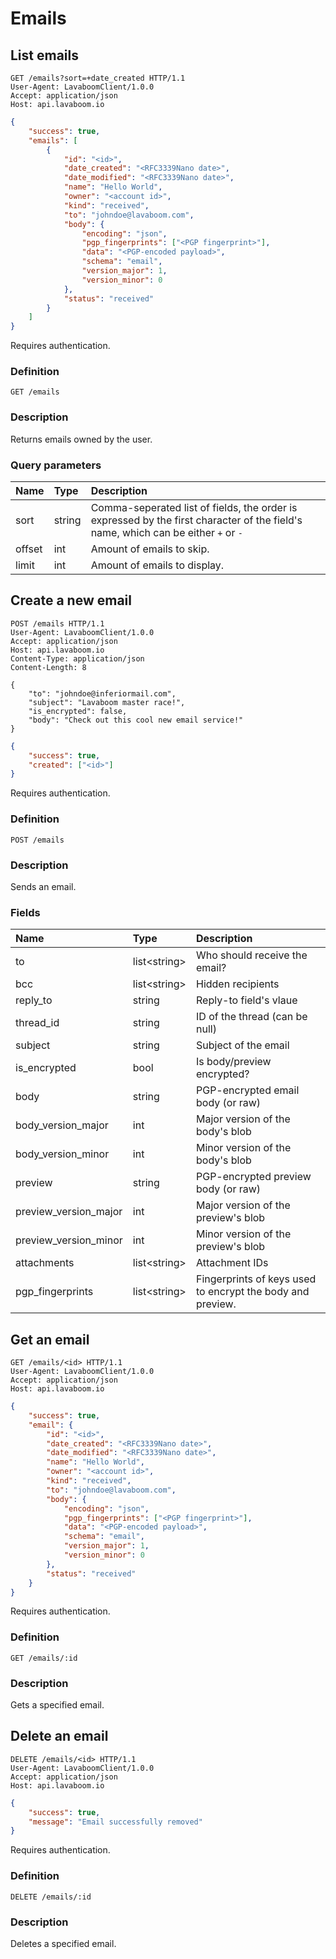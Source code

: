 # Emails

## List emails

```http
GET /emails?sort=+date_created HTTP/1.1
User-Agent: LavaboomClient/1.0.0
Accept: application/json
Host: api.lavaboom.io
```

```json
{
    "success": true,
    "emails": [
        {
            "id": "<id>",
            "date_created": "<RFC3339Nano date>",
            "date_modified": "<RFC3339Nano date>",
            "name": "Hello World",
            "owner": "<account id>",
            "kind": "received",
            "to": "johndoe@lavaboom.com",
            "body": {
                "encoding": "json",
                "pgp_fingerprints": ["<PGP fingerprint>"],
                "data": "<PGP-encoded payload>",
                "schema": "email",
                "version_major": 1,
                "version_minor": 0
            },
            "status": "received"
        }
    ]
}
```

<aside class="notice">Requires authentication.</aside>

### Definition

`GET /emails`

### Description

Returns emails owned by the user.

### Query parameters

| Name   | Type   | Description                                                                                                                       |
|:-------|:-------|:----------------------------------------------------------------------------------------------------------------------------------|
| sort   | string | Comma-seperated list of fields, the order is expressed by the first character of the field's name, which can be either `+` or `-` |
| offset | int    | Amount of emails to skip.                                                                                                         |
| limit  | int    | Amount of emails to display.                                                                                                      |

## Create a new email

```http
POST /emails HTTP/1.1
User-Agent: LavaboomClient/1.0.0
Accept: application/json
Host: api.lavaboom.io
Content-Type: application/json
Content-Length: 8

{
    "to": "johndoe@inferiormail.com",
    "subject": "Lavaboom master race!",
    "is_encrypted": false,
    "body": "Check out this cool new email service!"
}
```

```json
{
    "success": true,
    "created": ["<id>"]
}
```

<aside class="notice">Requires authentication.</aside>

### Definition

`POST /emails`

### Description

Sends an email.

### Fields

| Name                  | Type           | Description                                                |
|:----------------------|:---------------|:-----------------------------------------------------------|
| to                    | list\<string\> | Who should receive the email?                              |
| bcc                   | list\<string\> | Hidden recipients                                          |
| reply_to              | string         | Reply-to field's vlaue                                     |
| thread_id             | string         | ID of the thread (can be null)                             |
| subject               | string         | Subject of the email                                       |
| is_encrypted          | bool           | Is body/preview encrypted?                                 |
| body                  | string         | PGP-encrypted email body (or raw)                          |
| body_version_major    | int            | Major version of the body's blob                           |
| body_version_minor    | int            | Minor version of the body's blob                           |
| preview               | string         | PGP-encrypted preview body (or raw)                        |
| preview_version_major | int            | Major version of the preview's blob                        |
| preview_version_minor | int            | Minor version of the preview's blob                        |
| attachments           | list\<string\> | Attachment IDs                                             |
| pgp_fingerprints      | list\<string\> | Fingerprints of keys used to encrypt the body and preview. |

## Get an email

```http
GET /emails/<id> HTTP/1.1
User-Agent: LavaboomClient/1.0.0
Accept: application/json
Host: api.lavaboom.io
```

```json
{
    "success": true,
    "email": {
        "id": "<id>",
        "date_created": "<RFC3339Nano date>",
        "date_modified": "<RFC3339Nano date>",
        "name": "Hello World",
        "owner": "<account id>",
        "kind": "received",
        "to": "johndoe@lavaboom.com",
        "body": {
            "encoding": "json",
            "pgp_fingerprints": ["<PGP fingerprint>"],
            "data": "<PGP-encoded payload>",
            "schema": "email",
            "version_major": 1,
            "version_minor": 0
        },
        "status": "received"
    }
}
```

<aside class="notice">Requires authentication.</aside>

### Definition

`GET /emails/:id`

### Description

Gets a specified email.

## Delete an email

```http
DELETE /emails/<id> HTTP/1.1
User-Agent: LavaboomClient/1.0.0
Accept: application/json
Host: api.lavaboom.io
```

```json
{
    "success": true,
    "message": "Email successfully removed"
}
```

<aside class="notice">Requires authentication.</aside>

### Definition

`DELETE /emails/:id`

### Description

Deletes a specified email.
